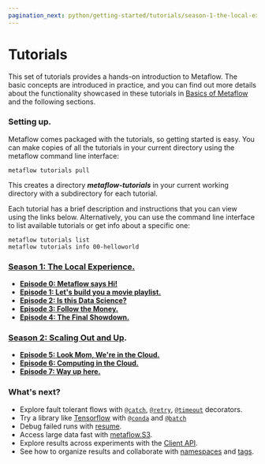 ```yaml
---
pagination_next: python/getting-started/tutorials/season-1-the-local-experience/README
---
```


# Tutorials

This set of tutorials provides a hands-on introduction to Metaflow. The basic concepts are introduced in practice, and you can find out more details about the functionality showcased in these tutorials in [Basics of Metaflow](../metaflow/basics) and the following sections.

### Setting up.

Metaflow comes packaged with the tutorials, so getting started is easy. You can make copies of all the tutorials in your current directory using the metaflow command line interface:

```
metaflow tutorials pull
```

This creates a directory _**metaflow-tutorials**_ in your current working directory with a subdirectory for each tutorial.&#x20;

Each tutorial has a brief description and instructions that you can view using the links below. Alternatively, you can use the command line interface to list available tutorials or get info about a specific one:

```
metaflow tutorials list
metaflow tutorials info 00-helloworld
```

### [Season 1: The Local Experience.](tutorials/season-1-the-local-experience)

- [**Episode 0: Metaflow says Hi!**](tutorials/season-1-the-local-experience/episode00)
- [**Episode 1: Let's build you a movie playlist.**](tutorials/season-1-the-local-experience/episode01)
- [**Episode 2: Is this Data Science?**](tutorials/season-1-the-local-experience/episode02)
- [**Episode 3: Follow the Money.**](tutorials/season-1-the-local-experience/episode03)
- [**Episode 4: The Final Showdown.**](tutorials/season-1-the-local-experience/episode04)

### [Season 2: Scaling Out and Up](tutorials/season-2-scaling-out-and-up/).

- [**Episode 5: Look Mom, We're in the Cloud.**](tutorials/season-2-scaling-out-and-up/episode05)
- [**Episode 6: Computing in the Cloud.**](tutorials/season-2-scaling-out-and-up/episode06)
- [**Episode 7: Way up here.**](tutorials/season-2-scaling-out-and-up/episode07)

### What's next?

- Explore fault tolerant flows with [`@catch`](../metaflow/failures#catching-exceptions-with-catch-decorator), [`@retry`](../metaflow/failures#retrying-tasks-with-retry-decorator), [`@timeout`](../metaflow/failures#timing-out-with-timeout-decorator) decorators.
- Try a library like [Tensorflow](https://www.tensorflow.org) with [`@conda`](../metaflow/dependencies) and [`@batch`](../metaflow/scaling#using-aws-batch-selectively-with-batch-decorator)
- Debug failed runs with [resume](../metaflow/debugging#how-to-use-the-resume-command).
- Access large data fast with [metaflow.S3](../metaflow/data#data-in-s-3-metaflow-s3).
- Explore results across experiments with the [Client API](../metaflow/client).
- See how to organize results and collaborate with [namespaces](../metaflow/tagging#namespaces) and [tags](../metaflow/tagging#tagging).

